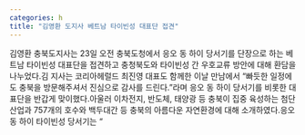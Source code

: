 ```yaml
---
categories: h
title: "김영환 도지사 베트남 타이빈성 대표단 접견"
---
```

김영환 충북도지사는 23일 오전 충북도청에서 응오 동 하이 당서기를 단장으로 하는 베트남 타이빈성 대표단을 접견하고 충청북도와 타이빈성 간 우호교류 방안에 대해 환담을 나누었다.김 지사는 코리아헤럴드 최진영 대표도 함께한 이날 만남에서 “빠듯한 일정에도 충북을 방문해주셔서 진심으로 감사를 드린다.”라며 응오 동 하이 당서기를 비롯한 대표단을 반갑게 맞이했다.아울러 이차전지, 반도체, 태양광 등 충북이 집중 육성하는 첨단산업과 757개의 호수와 백두대간 등 충북의 아름다운 자연환경에 대해 소개하였다.응오 동 하이 타이빈성 당서기는 “